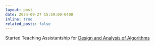```yaml
---
layout: post
date: 2024-09-27 15:59:00-0400
inline: true
related_posts: false
---
```


Started Teaching Assistantship for [Design and Analysis of Algorithms](https://sites.google.com/view/qipengliu/cse202)